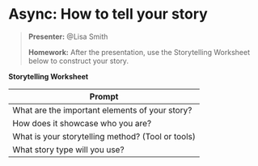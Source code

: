 # Async: How to tell your story

> **Presenter:** @Lisa Smith
> 
> **Homework:** After the presentation, use the Storytelling Worksheet below to construct your story.

**Storytelling Worksheet**

| Prompt | 
| --- | 
| What are the important elements of your story? | 
| How does it showcase who you are? | 
| What is your storytelling method? (Tool or tools) | 
| What story type will you use? | 

